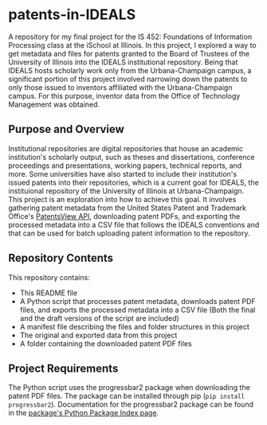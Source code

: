 # patents-in-IDEALS
A repository for my final project for the IS 452: Foundations of Information Processing class at the iSchool at Illinois. In this project, I explored a way to get metadata and files for patents granted to the Board of Trustees of the University of Illinois into the IDEALS institutional repository. Being that IDEALS hosts scholarly work only from the Urbana-Champaign campus, a significant portion of this project involved narrowing down the patents to only those issued to inventors affiliated with the Urbana-Champaign campus. For this purpose, inventor data from the Office of Technology Management was obtained. 

## Purpose and Overview
Institutional repositories are digital repositories that house an academic institution's scholarly output, such as theses and dissertations, conference proceedings and presentations, working papers, technical reports, and more. Some universities have also started to include their institution's issued patents into their repositories, which is a current goal for IDEALS, the instituional repository of the University of Illinois at Urbana-Champaign. This project is an exploration into how to achieve this goal. It involves gathering patent metadata from the United States Patent and Trademark Office's [PatentsView API](https://developer.uspto.gov/api-catalog/patentsview), downloading patent PDFs, and exporting the processed metadata into a CSV file that follows the IDEALS conventions and that can be used for batch uploading patent information to the repository. 

## Repository Contents
This repository contains:
* This README file
* A Python script that processes patent metadata, downloads patent PDF files, and exports the processed metadata into a CSV file
(Both the final and the draft versions of the script are included)
* A manifest file describing the files and folder structures in this project
* The original and exported data from this project
* A folder containing the downloaded patent PDF files

## Project Requirements
The Python script uses the progressbar2 package when downloading the patent PDF files. The package can be installed through pip (`pip install progressbar2`). Documentation for the progressbar2 package can be found in the [package's Python Package Index page](https://pypi.org/project/progressbar2/).
